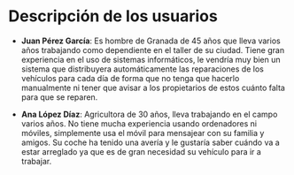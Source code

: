 # Descripción de los usuarios

* **Juan Pérez García**: Es hombre de Granada de 45 años que lleva varios años trabajando como dependiente en el taller de su ciudad. Tiene gran experiencia en el uso de sistemas informáticos, le vendría muy bien un sistema que distribuyera automáticamente las reparaciones de los vehículos para cada día de forma que no tenga que hacerlo manualmente ni tener que avisar a los propietarios de estos cuánto falta para que se reparen. 


* **Ana López Díaz**: Agricultora de 30 años, lleva trabajando en el campo varios años. No tiene mucha experiencia usando ordenadores ni móviles, simplemente usa el móvil para mensajear con su familia y amigos. Su coche ha tenido una avería y le gustaría saber cuándo va a estar arreglado ya que es de gran necesidad su vehículo para ir a trabajar.